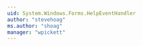 ```yaml
---
uid: System.Windows.Forms.HelpEventHandler
author: "stevehoag"
ms.author: "shoag"
manager: "wpickett"
---
```

